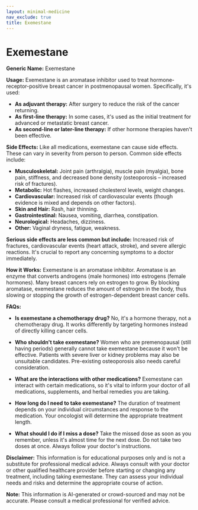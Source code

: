 ```yaml
---
layout: minimal-medicine
nav_exclude: true
title: Exemestane
---
```


# Exemestane

**Generic Name:** Exemestane

**Usage:** Exemestane is an aromatase inhibitor used to treat hormone-receptor-positive breast cancer in postmenopausal women.  Specifically, it's used:

* **As adjuvant therapy:** After surgery to reduce the risk of the cancer returning.
* **As first-line therapy:** In some cases, it's used as the initial treatment for advanced or metastatic breast cancer.
* **As second-line or later-line therapy:**  If other hormone therapies haven't been effective.

**Side Effects:**  Like all medications, exemestane can cause side effects.  These can vary in severity from person to person.  Common side effects include:

* **Musculoskeletal:** Joint pain (arthralgia), muscle pain (myalgia), bone pain, stiffness, and decreased bone density (osteoporosis – increased risk of fractures).
* **Metabolic:** Hot flashes, increased cholesterol levels, weight changes.
* **Cardiovascular:** Increased risk of cardiovascular events (though evidence is mixed and depends on other factors).
* **Skin and Hair:** Rash, hair thinning.
* **Gastrointestinal:** Nausea, vomiting, diarrhea, constipation.
* **Neurological:** Headaches, dizziness.
* **Other:** Vaginal dryness, fatigue, weakness.

**Serious side effects are less common but include:**  Increased risk of fractures, cardiovascular events (heart attack, stroke), and severe allergic reactions.  It's crucial to report any concerning symptoms to a doctor immediately.


**How it Works:** Exemestane is an aromatase inhibitor. Aromatase is an enzyme that converts androgens (male hormones) into estrogens (female hormones).  Many breast cancers rely on estrogen to grow. By blocking aromatase, exemestane reduces the amount of estrogen in the body, thus slowing or stopping the growth of estrogen-dependent breast cancer cells.


**FAQs:**

* **Is exemestane a chemotherapy drug?** No, it's a hormone therapy, not a chemotherapy drug.  It works differently by targeting hormones instead of directly killing cancer cells.

* **Who shouldn't take exemestane?** Women who are premenopausal (still having periods) generally cannot take exemestane because it won't be effective.  Patients with severe liver or kidney problems may also be unsuitable candidates.  Pre-existing osteoporosis also needs careful consideration.

* **What are the interactions with other medications?** Exemestane can interact with certain medications, so it's vital to inform your doctor of all medications, supplements, and herbal remedies you are taking.

* **How long do I need to take exemestane?** The duration of treatment depends on your individual circumstances and response to the medication.  Your oncologist will determine the appropriate treatment length.

* **What should I do if I miss a dose?** Take the missed dose as soon as you remember, unless it's almost time for the next dose.  Do not take two doses at once.  Always follow your doctor's instructions.


**Disclaimer:** This information is for educational purposes only and is not a substitute for professional medical advice. Always consult with your doctor or other qualified healthcare provider before starting or changing any treatment, including taking exemestane. They can assess your individual needs and risks and determine the appropriate course of action.


**Note:** This information is AI-generated or crowd-sourced and may not be accurate. Please consult a medical professional for verified advice.